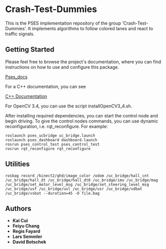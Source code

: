 # Crash-Test-Dummies
This is the PSES implementation repository of the group 'Crash-Test-Dummies'. It implements algorithms to follow colored lanes and react to traffic signals.

## Getting Started

Please feel free to browse the project's documentation, where you can find instructions on how to use and configure this package.

[Pses_docs](https://github.com/tud-pses/pses_docs)

For a C++ documentation, you can see

[C++ Documentation](https://github.com/tud-pses/pses_docs)

For OpenCV 3.4, you can use the script installOpenCV3_4.sh. 

After installing required dependencies, you can start the control node and begin driving. To give the control nodes commands, you can use dynamic reconfiguration, i.e. rqt_reconfigure. For example: 

```
roslaunch pses_ucbridge uc_bridge.launch 
roslaunch pses_dashboard dashboard.launch
rosrun pses_control_test pses_control_test
rosrun rqt_reconfigure rqt_reconfigure
```

## Utilities
```
rosbag record /kinect2/qhd/image_color /odom /uc_bridge/hall_cnt /uc_bridge/hall_dt /uc_bridge/hall_dt8 /uc_bridge/imu /uc_bridge/mag /uc_bridge/set_motor_level_msg /uc_bridge/set_steering_level_msg /uc_bridge/usf /uc_bridge/usl /uc_bridge/usr /uc_bridge/vdbat /uc_bridge/vsbat --duration=45 -O file.bag
```

## Authors

* **Kai Cui**
* **Feiyu Chang**
* **Regis Fayard**
* **Lars Semmler**
* **David Botschek**
